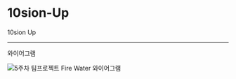 # 10sion-Up
10sion Up




--------------------------------------------------------------

와이어그램

![5주차 팀프로젝트 Fire Water 와이어그램](https://github.com/user-attachments/assets/8b51cc08-6d40-41ef-bf18-6e5080077c75)


